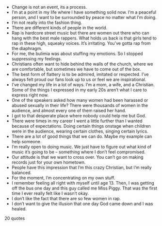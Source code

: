  - Change is not an event, its a process.
 - I’m at a point in my life where I have something solid now. I’m a peaceful person, and I want to be surrounded by peace no matter what I’m doing.
 - I’m not really into the fashion thing.
 - There are different kinds of people in the world.
 - Rap is hardcore street music but there are women out there who can hang with the best male rappers. What holds us back is that girls tend to rap in these high, squeaky voices. It’s irritating. You’ve gotta rap from the diaphragm.
 - For me, the bulimia was about stuffing my emotions. So I stopped suppressing my feelings.
 - Christians often want to hide behind the walls of the church, where we are comfortable, but sometimes we have to come out of the box.
 - The best form of flattery is to be admired, imitated or respected. I’ve always felt proud our fans look up to us or feel we are inspirational.
 - I’ve changed my life in a lot of ways. I’m a mom, a wife, and a Christian. Some of the things I expressed in my early 20s aren’t what I care to express right now.
 - One of the speakers asked how many women had been harassed or abused sexually in their life? There were thousands of women in the audience, and almost every one of them raised her hand.
 - I got to that desperate place where nobody could help me but God.
 - There were times in my career I went a little further than I wanted because of expectations. Doing certain things onstage when children were in the audience, wearing certain clothes, singing certain lyrics.
 - There are a lot of good things that we can do. Maybe my example can help someone.
 - I’m really open to doing music. We just have to figure out what kind of music it’s going to be – something where I don’t feel compromised.
 - Our attitude is that we want to cross over. You can’t go on making records just for your own hometown.
 - People have this impression that I’m this crazy Christian, but I’m really balanced.
 - For the moment, I’m concentrating on my own stuff.
 - I remember feeling all right with myself until age 13. Then, I was getting off the bus one day and this guy called me Miss Piggy. That was the first time I ever really felt like I wasn’t okay.
 - I don’t like the fact that there are so few women in rap.
 - I don’t want to give the illusion that one day God came down and I was healed.

20 quotes